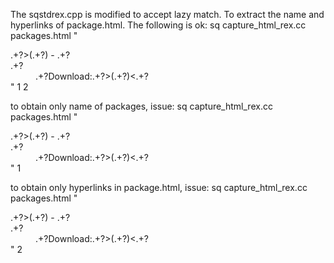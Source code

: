 The sqstdrex.cpp is modified to accept lazy match.
To extract the name and hyperlinks of package.html. The following is ok:
sq capture_html_rex.cc packages.html "<dt>.+?>(.+?) - .+?</dt>.+?<dd>.+?Download:.+?>(.+?)<.+?</dd>" 1 2
  
  to obtain only name of packages, issue:
  sq capture_html_rex.cc packages.html "<dt>.+?>(.+?) - .+?</dt>.+?<dd>.+?Download:.+?>(.+?)<.+?</dd>" 1
  
  to obtain only hyperlinks in package.html, issue:
  sq capture_html_rex.cc packages.html "<dt>.+?>(.+?) - .+?</dt>.+?<dd>.+?Download:.+?>(.+?)<.+?</dd>" 2
